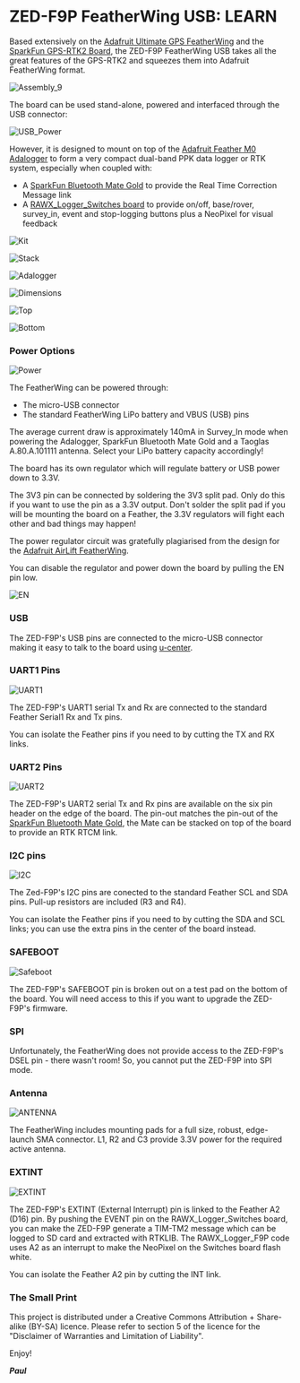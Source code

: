 # ZED-F9P FeatherWing USB: LEARN

Based extensively on the [Adafruit Ultimate GPS FeatherWing](https://www.adafruit.com/product/3133) and the
[SparkFun GPS-RTK2 Board](https://www.sparkfun.com/products/15136), the ZED-F9P FeatherWing USB takes all the great features of the GPS-RTK2 and squeezes them
into Adafruit FeatherWing format.

![Assembly_9](https://github.com/PaulZC/ZED-F9P_FeatherWing_USB/blob/master/img/Assembly_9.JPG)

The board can be used stand-alone, powered and interfaced through the USB connector:

![USB_Power](https://github.com/PaulZC/ZED-F9P_FeatherWing_USB/blob/master/img/USB_Power.JPG)

However, it is designed to mount on top of the [Adafruit Feather M0 Adalogger](https://www.adafruit.com/products/2796)
to form a very compact dual-band PPK data logger or RTK system, especially when coupled with:
- A [SparkFun Bluetooth Mate Gold](https://www.sparkfun.com/products/12580) to provide the Real Time Correction Message link
- A [RAWX_Logger_Switches board](https://github.com/PaulZC/RAWX_Logger_Switches) to provide on/off, base/rover, survey_in, event and stop-logging buttons plus a NeoPixel for visual feedback

![Kit](https://github.com/PaulZC/ZED-F9P_FeatherWing_USB/blob/master/img/Kit.JPG)

![Stack](https://github.com/PaulZC/ZED-F9P_FeatherWing_USB/blob/master/img/Stack.JPG)

![Adalogger](https://github.com/PaulZC/ZED-F9P_FeatherWing_USB/blob/master/img/Adalogger.JPG)

![Dimensions](https://github.com/PaulZC/ZED-F9P_FeatherWing_USB/blob/master/img/Dimensions.PNG)

![Top](https://github.com/PaulZC/ZED-F9P_FeatherWing_USB/blob/master/img/Top.JPG)

![Bottom](https://github.com/PaulZC/ZED-F9P_FeatherWing_USB/blob/master/img/Bottom.JPG)

### Power Options

![Power](https://github.com/PaulZC/ZED-F9P_FeatherWing_USB/blob/master/img/Power.JPG)

The FeatherWing can be powered through:
- The micro-USB connector
- The standard FeatherWing LiPo battery and VBUS (USB) pins

The average current draw is approximately 140mA in Survey_In mode when powering the Adalogger, SparkFun Bluetooth Mate Gold and a Taoglas A.80.A.101111 antenna. Select your LiPo battery capacity accordingly!

The board has its own regulator which will regulate battery or USB power down to 3.3V.

The 3V3 pin can be connected by soldering the 3V3 split pad. Only do this if you want to use the pin as a 3.3V output. Don't solder the split pad if you will be mounting the board on a Feather,
the 3.3V regulators will fight each other and bad things may happen!

The power regulator circuit was gratefully plagiarised from the design for the [Adafruit AirLift FeatherWing](https://www.adafruit.com/product/4264).

You can disable the regulator and power down the board by pulling the EN pin low.

![EN](https://github.com/PaulZC/ZED-F9P_FeatherWing_USB/blob/master/img/EN.JPG)

### USB

The ZED-F9P's USB pins are connected to the micro-USB connector making it easy to talk to the board using [u-center](https://www.u-blox.com/en/product/u-center).

### UART1 Pins

![UART1](https://github.com/PaulZC/ZED-F9P_FeatherWing_USB/blob/master/img/UART1.JPG)

The ZED-F9P's UART1 serial Tx and Rx are connected to the standard Feather Serial1 Rx and Tx pins.

You can isolate the Feather pins if you need to by cutting the TX and RX links.

### UART2 Pins

![UART2](https://github.com/PaulZC/ZED-F9P_FeatherWing_USB/blob/master/img/UART2.JPG)

The ZED-F9P's UART2 serial Tx and Rx pins are available on the six pin header on the edge of the board. The pin-out matches the pin-out of the
[SparkFun Bluetooth Mate Gold](https://www.sparkfun.com/products/12580), the Mate can be stacked on top of the board to provide an RTK RTCM link.

### I2C pins

![I2C](https://github.com/PaulZC/ZED-F9P_FeatherWing_USB/blob/master/img/I2C.JPG)

The Zed-F9P's I2C pins are conected to the standard Feather SCL and SDA pins. Pull-up resistors are included (R3 and R4).

You can isolate the Feather pins if you need to by cutting the SDA and SCL links; you can use the extra pins in the center of the board instead.

### SAFEBOOT

![Safeboot](https://github.com/PaulZC/ZED-F9P_FeatherWing_USB/blob/master/img/Safeboot.JPG)

The ZED-F9P's SAFEBOOT pin is broken out on a test pad on the bottom of the board. You will need access to this if you want to upgrade the ZED-F9P's firmware.

### SPI

Unfortunately, the FeatherWing does not provide access to the ZED-F9P's DSEL pin - there wasn't room! So, you cannot put the ZED-F9P into SPI mode.

### Antenna

![ANTENNA](https://github.com/PaulZC/ZED-F9P_FeatherWing_USB/blob/master/img/ANTENNA.JPG)

The FeatherWing includes mounting pads for a full size, robust, edge-launch SMA connector. L1, R2 and C3 provide 3.3V power for the required active antenna.

### EXTINT

![EXTINT](https://github.com/PaulZC/ZED-F9P_FeatherWing_USB/blob/master/img/EXTINT.JPG)

The ZED-F9P's EXTINT (External Interrupt) pin is linked to the Feather A2 (D16) pin. By pushing the EVENT pin on the RAWX_Logger_Switches board, you can make the ZED-F9P
generate a TIM-TM2 message which can be logged to SD card and extracted with RTKLIB. The RAWX_Logger_F9P code uses A2 as an interrupt to make the NeoPixel on the Switches board flash white.

You can isolate the Feather A2 pin by cutting the INT link.

### The Small Print

This project is distributed under a Creative Commons Attribution + Share-alike (BY-SA) licence.
Please refer to section 5 of the licence for the "Disclaimer of Warranties and Limitation of Liability".

Enjoy!

**_Paul_**